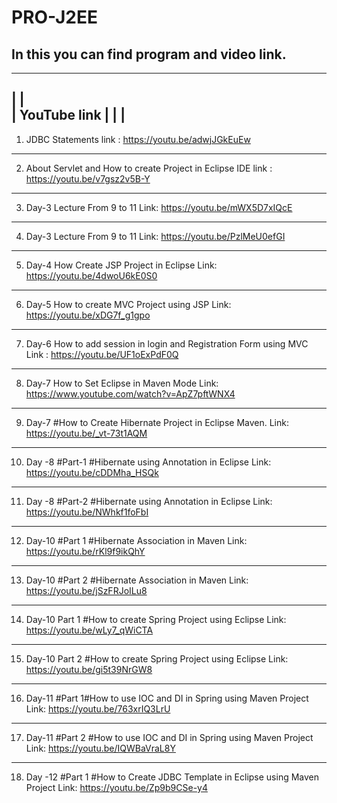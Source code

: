 # PRO-J2EE
In this you can find program and video link.
-------------------------------------------------------
--------------------
|                  |   
|   YouTube link   |
|                  |
--------------------
1. JDBC Statements link : https://youtu.be/adwjJGkEuEw

--------------------------------------------------------------------------------
2. About Servlet and How to create Project in Eclipse IDE link : https://youtu.be/v7gsz2v5B-Y

------------------------------------------------------------------------------------------------
3. Day-3 Lecture From 9 to 11 Link: https://youtu.be/mWX5D7xIQcE

-----------------------------------------------------------------------------------------------
4. Day-3 Lecture From 9 to 11 Link: https://youtu.be/PzlMeU0efGI

------------------------------------------------------------------------------------------------------
5. Day-4 How Create JSP Project in Eclipse Link: https://youtu.be/4dwoU6kE0S0

------------------------------------------------------------------------------------------------------
6. Day-5 How to create MVC Project using JSP Link: https://youtu.be/xDG7f_g1gpo

------------------------------------------------------------------------------------------------
7. Day-6 How to add session in login and Registration Form using MVC Link : https://youtu.be/UF1oExPdF0Q

-----------------------------------------------------------------------------------------------------------------
8. Day-7 How to Set Eclipse in Maven Mode Link: https://www.youtube.com/watch?v=ApZ7pftWNX4

-----------------------------------------------------------------------------------------------------------------
9. Day-7 #How to Create Hibernate Project in Eclipse Maven. Link: https://youtu.be/_vt-73t1AQM

----------------------------------------------------------------------------------------------------------------
10. Day -8 #Part-1 #Hibernate using Annotation in Eclipse Link: https://youtu.be/cDDMha_HSQk

---------------------------------------------------------------------------------------------------------------
11. Day -8 #Part-2 #Hibernate using Annotation in Eclipse Link:  https://youtu.be/NWhkf1foFbI

--------------------------------------------------------------------------------------------------------------
12. Day-10 #Part 1 #Hibernate Association in Maven Link:   https://youtu.be/rKl9f9ikQhY

---------------------------------------------------------------------------------------------------------------------
13. Day-10 #Part 2 #Hibernate Association in Maven Link: https://youtu.be/jSzFRJoILu8

---------------------------------------------------------------------------------------------------------------------
14. Day-10 Part 1 #How to create Spring Project using Eclipse Link: https://youtu.be/wLy7_qWiCTA

--------------------------------------------------------------------------------------------------------------------
15. Day-10 Part 2 #How to create Spring Project using Eclipse Link: https://youtu.be/gi5t39NrGW8

---------------------------------------------------------------------------------------------------------------------
16. Day-11 #Part 1#How to  use IOC and DI in Spring using Maven Project Link: https://youtu.be/763xrIQ3LrU

-------------------------------------------------------------------------------------------------------------------------
17. Day-11 #Part 2 #How to  use IOC and DI in Spring using Maven Project Link: https://youtu.be/IQWBaVraL8Y

-----------------------------------------------------------------------------------------------------------------------------------
18. Day -12 #Part 1 #How to Create JDBC Template in Eclipse using Maven Project Link: https://youtu.be/Zp9b9CSe-y4


